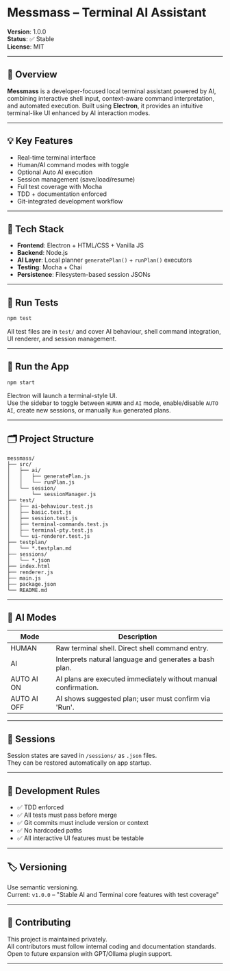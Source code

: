 # Messmass – Terminal AI Assistant

**Version**: 1.0.0  
**Status**: ✅ Stable  
**License**: MIT

---

## 🧠 Overview

**Messmass** is a developer-focused local terminal assistant powered by AI, combining interactive shell input, context-aware command interpretation, and automated execution. Built using **Electron**, it provides an intuitive terminal-like UI enhanced by AI interaction modes.

---

## 💡 Key Features

- Real-time terminal interface
- Human/AI command modes with toggle
- Optional Auto AI execution
- Session management (save/load/resume)
- Full test coverage with Mocha
- TDD + documentation enforced
- Git-integrated development workflow

---

## 🔧 Tech Stack

- **Frontend**: Electron + HTML/CSS + Vanilla JS
- **Backend**: Node.js
- **AI Layer**: Local planner `generatePlan()` + `runPlan()` executors
- **Testing**: Mocha + Chai
- **Persistence**: Filesystem-based session JSONs

---

## 🧪 Run Tests

```bash
npm test
```

All test files are in `test/` and cover AI behaviour, shell command integration, UI renderer, and session management.

---

## 🚀 Run the App

```bash
npm start
```

Electron will launch a terminal-style UI.  
Use the sidebar to toggle between `HUMAN` and `AI` mode, enable/disable `AUTO AI`, create new sessions, or manually `Run` generated plans.

---

## 🗂️ Project Structure

```text
messmass/
├── src/
│   ├── ai/
│   │   ├── generatePlan.js
│   │   └── runPlan.js
│   └── session/
│       └── sessionManager.js
├── test/
│   ├── ai-behaviour.test.js
│   ├── basic.test.js
│   ├── session.test.js
│   ├── terminal-commands.test.js
│   ├── terminal-pty.test.js
│   └── ui-renderer.test.js
├── testplan/
│   └── *.testplan.md
├── sessions/
│   └── *.json
├── index.html
├── renderer.js
├── main.js
├── package.json
└── README.md
```

---

## 🧠 AI Modes

| Mode        | Description                                                  |
|-------------|--------------------------------------------------------------|
| HUMAN       | Raw terminal shell. Direct shell command entry.              |
| AI          | Interprets natural language and generates a bash plan.       |
| AUTO AI ON  | AI plans are executed immediately without manual confirmation. |
| AUTO AI OFF | AI shows suggested plan; user must confirm via 'Run'.        |

---

## 💾 Sessions

Session states are saved in `/sessions/` as `.json` files.  
They can be restored automatically on app startup.

---

## 🏁 Development Rules

- ✅ TDD enforced
- ✅ All tests must pass before merge
- ✅ Git commits must include version or context
- ✅ No hardcoded paths
- ✅ All interactive UI features must be testable

---

## 🏷️ Versioning

Use semantic versioning.  
Current: `v1.0.0` – "Stable AI and Terminal core features with test coverage"

---

## 🧩 Contributing

This project is maintained privately.  
All contributors must follow internal coding and documentation standards.  
Open to future expansion with GPT/Ollama plugin support.

---